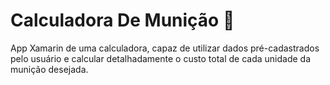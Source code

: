 # Calculadora De Munição 🔫

App Xamarin de uma calculadora, capaz de utilizar dados pré-cadastrados pelo usuário e calcular detalhadamente o custo total de cada unidade da munição desejada.

